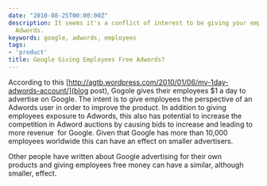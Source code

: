 ```yaml
---
date: "2010-08-25T00:00:00Z"
description: It seems it's a conflict of interest to be giving your employees free
  Adwords.
keywords: google, adwords, employees
tags:
- 'product'
title: Google Giving Employees Free Adwords?
---
```

According to this [http://agtb.wordpress.com/2010/01/06/my-1day-adwords-account/](blog post), Gogole gives their emplo﻿yees $1 a day to advertise on Google. The intent is to give employees the perspective of an Adwords user in order to improve the product. In addition to giving employees exposure to Adwords, this also has potential to increase the competition in Adword auctions by causing bids to increase and leading to more revenue  for Google. Given that Google has more than 10,000 employees worldwide this can have an effect on smaller advertisers.

Other people have written about Google advertising for their own products and giving employees free money can have a similar, although smaller, effect.
